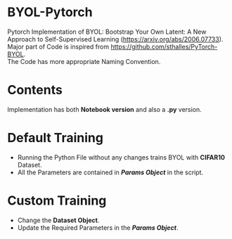 # BYOL-Pytorch
Pytorch Implementation of BYOL: Bootstrap Your Own Latent: A New Approach to Self-Supervised Learning (https://arxiv.org/abs/2006.07733).   
Major part of Code is inspired from https://github.com/sthalles/PyTorch-BYOL.  
The Code has more appropriate Naming Convention. 
 
# Contents
Implementation has both **Notebook version** and also a **.py** version.   
# Default Training
* Running the Python File without any changes trains BYOL with **CIFAR10** Dataset.
* All the Parameters are contained in ___Params Object___ in the script.
# Custom Training
* Change the __Dataset Object__.
* Update the Required Parameters in the ___Params Object___.
